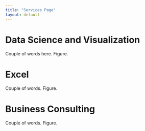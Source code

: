 ```yaml
---
title: "Services Page"
layout: default
---
```


# Data Science and Visualization
    
Couple of words here. Figure. 

# Excel

Couple of words. Figure.

# Business Consulting

Couple of words. Figure.
